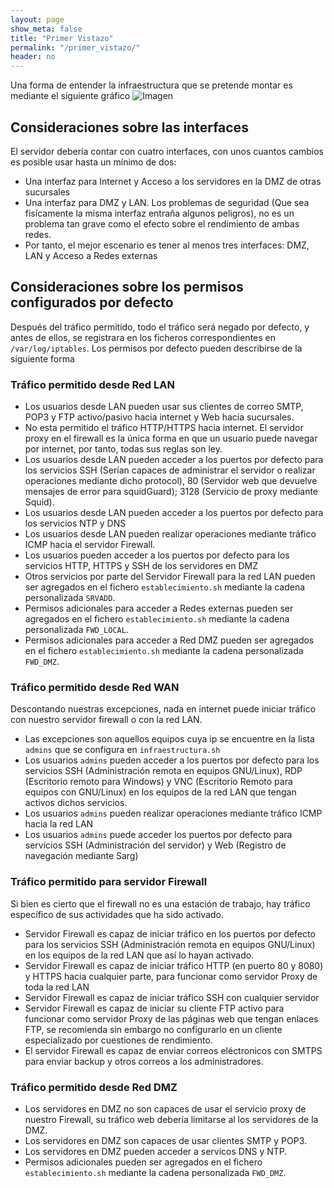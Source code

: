 ```yaml
---
layout: page
show_meta: false
title: "Primer Vistazo"
permalink: "/primer_vistazo/"
header: no
---
```


Una forma de entender la infraestructura que se pretende montar es mediante el siguiente gráfico
![Imagen]({{site.url}}/assets/proyecto/Diagrama_de_Red.png)

## Consideraciones sobre las interfaces

El servidor debería contar con cuatro interfaces, con unos cuantos cambios es posible usar hasta un mínimo de dos:  

* Una interfaz para Internet y Acceso a los servidores en la DMZ de otras sucursales  
* Una interfaz para DMZ y LAN. Los problemas de seguridad (Que sea fisícamente la misma interfaz entraña algunos peligros), no es un problema tan grave como el efecto sobre el rendimiento de ambas redes.  
* Por tanto, el mejor escenario es tener al menos tres interfaces: DMZ, LAN y Acceso a Redes externas

## Consideraciones sobre los permisos configurados por defecto

Después del tráfico permitido, todo el tráfico será negado por defecto, y antes de ellos, se registrara en los ficheros correspondientes en `/var/log/iptables`.
Los permisos por defecto pueden describirse de la siguiente forma

### Tráfico permitido desde Red LAN  

* Los usuarios desde LAN pueden usar sus clientes de correo SMTP, POP3 y FTP activo/pasivo hacia internet y Web hacia sucursales.
* No esta permitido el tráfico HTTP/HTTPS hacia internet. El servidor proxy en el firewall es la única forma en que un usuario puede navegar por internet, por tanto, todas sus reglas son ley.
* Los usuarios desde LAN pueden acceder a los puertos por defecto para los servicios SSH (Serían capaces de administrar el servidor o realizar operaciones mediante dicho protocol), 80 (Servidor web que devuelve mensajes de error para squidGuard); 3128 (Servicio de proxy mediante Squid).
* Los usuarios desde LAN pueden acceder a los puertos por defecto para los servicios NTP y DNS
* Los usuarios desde LAN pueden realizar operaciones mediante tráfico ICMP hacia el servidor Firewall.
* Los usuarios pueden acceder a los puertos por defecto para los servicios HTTP, HTTPS y SSH de los servidores en DMZ
* Otros servicios por parte del Servidor Firewall para la red LAN pueden ser agregados en el fichero `establecimiento.sh` mediante la cadena personalizada `SRVADD`.
* Permisos adicionales para acceder a Redes externas pueden ser agregados en el fichero `establecimiento.sh` mediante la cadena personalizada `FWD_LOCAL`. 
* Permisos adicionales para acceder a Red DMZ pueden ser agregados en el fichero `establecimiento.sh` mediante la cadena personalizada `FWD_DMZ`.

### Tráfico permitido desde Red WAN  
Descontando nuestras excepciones, nada en internet puede iniciar tráfico con nuestro servidor firewall o con la red LAN.   

* Las excepciones son aquellos equipos cuya ip se encuentre en la lista `admins` que se configura en `infraestructura.sh`
* Los usuarios `admins` pueden acceder a los puertos por defecto para los servicios SSH (Administración remota en equipos GNU/Linux), RDP (Escritorio remoto para Windows) y VNC (Escritorio Remoto para equipos con GNU/Linux) en los equipos de la red LAN que tengan activos dichos servicios.
* Los usuarios `admins` pueden realizar operaciones mediante tráfico ICMP hacia la red LAN
* Los usuarios `admins` puede acceder los puertos por defecto para servicios SSH (Administración del servidor) y Web (Registro de navegación mediante Sarg)

### Tráfico permitido para servidor Firewall  
Si bien es cierto que el firewall no es una estación de trabajo, hay tráfico específico de sus actividades que ha sido activado.  

* Servidor Firewall es capaz de iniciar tráfico en los puertos por defecto para los servicios SSH (Administración remota en equipos GNU/Linux) en los equipos de la red LAN que así lo hayan activado.
* Servidor Firewall es capaz de iniciar tráfico HTTP (en puerto 80 y 8080) y HTTPS hacia cualquier parte, para funcionar como servidor Proxy de toda la red LAN
* Servidor Firewall es capaz de iniciar tráfico SSH con cualquier servidor
* Servidor Firewall es capaz de iniciar su cliente FTP activo para funcionar como servidor Proxy de las páginas web que tengan enlaces FTP, se recomienda sin embargo no configurarlo en un cliente especializado por cuestiones de rendimiento. 
* El servidor Firewall es capaz de enviar correos eléctronicos con SMTPS para enviar backup y otros correos a los administradores.

### Tráfico permitido desde Red DMZ

* Los servidores en DMZ no son capaces de usar el servicio proxy de nuestro Firewall, su tráfico web debería limitarse al los servidores de la DMZ.
* Los servidores en DMZ son capaces de usar clientes SMTP y POP3. 
* Los servidores en DMZ pueden acceder a servicos DNS y NTP.
* Permisos adicionales pueden ser agregados en el fichero `establecimiento.sh` mediante la cadena personalizada `FWD_DMZ`.
